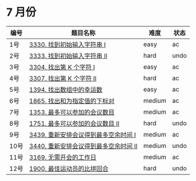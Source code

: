 # 7 月份

**编号**|**题目名称**|**难度**|**状态**
--------|------------|--------|--------
1号|[3330. 找到初始输入字符串 I](./第1题%203330.%20找到初始输入字符串%20I)|easy|ac
2号|[3333. 找到初始输入字符串 II](./第2题%203333.%20找到初始输入字符串%20II)|hard|undo
3号|[3304. 找出第 K 个字符 I](./第3题%203304.%20找出第%20K%20个字符%20I)|easy|ac
4号|[3307. 找出第 K 个字符 II](./第4题%203307.%20找出第%20K%20个字符%20II)|hard|ac
5号|[1394. 找出数组中的幸运数](./第5题%201394.%20找出数组中的幸运数)|easy|ac
6号|[1865. 找出和为指定值的下标对](./第6题%201865.%20找出和为指定值的下标对)|medium|ac
7号|[1353. 最多可以参加的会议数目](./第7题%201353.%20最多可以参加的会议数目)|medium|ac
8号|[1751. 最多可以参加的会议数目 II](./第8题%201751.%20最多可以参加的会议数目%20II)|hard|undo
9号|[3439. 重新安排会议得到最多空余时间 I](./第9题%203439.%20重新安排会议得到最多空余时间%20I)|medium|ac
10号|[3440. 重新安排会议得到最多空余时间 II](./第10题%203440.%20重新安排会议得到最多空余时间%20II)|medium|undo
11号|[3169. 无需开会的工作日](./第11题%203169.%20无需开会的工作日)|medium|ac
12号|[1900. 最佳运动员的比拼回合](./第12题%201900.%20最佳运动员的比拼回合)|hard|undo
